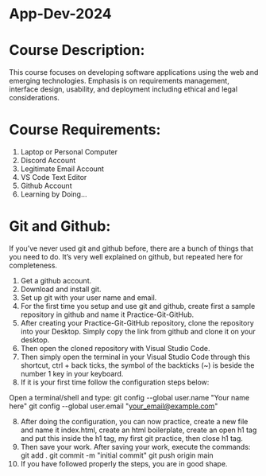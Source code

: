 # App-Dev-2024

# Course Description: 
This course focuses on developing software applications using the web and emerging technologies. Emphasis is on requirements management, interface design, usability, and deployment including ethical and legal considerations.

# Course Requirements:
1. Laptop or Personal Computer
2. Discord Account
3. Legitimate Email Account
4. VS Code Text Editor
5. Github Account
6. Learning by Doing...

# Git and Github: 
If you’ve never used git and github before, there are a bunch of things that you need to do. It’s very well explained on github, but repeated here for completeness.

1. Get a github account.
2. Download and install git.
3. Set up git with your user name and email.
4. For the first time you setup and use git and github, create first a sample repository in github and name it Practice-Git-GitHub.
5. After creating your Practice-Git-GitHub repository, clone the repository into your Desktop. Simply copy the link from github and clone it on your desktop.
6. Then open the cloned repository with Visual Studio Code.
7. Then simply open the terminal in your Visual Studio Code through this shortcut, ctrl + back ticks, the symbol of the backticks (~) is beside the number 1 key in your keyboard.
8. If it is your first time follow the configuration steps below:

Open a terminal/shell and type:
git config --global user.name "Your name here"
git config --global user.email "your_email@example.com"

8. After doing the configuration, you can now practice, create a new file and name it index.html, create an html boilerplate, create an open h1 tag  and put this inside the h1 tag, my first git practice, then close h1 tag.
9. Then save your work. After saving your work, execute the commands:
git add .
git commit -m "initial commit"
git push origin main
11. If you have followed properly the steps, you are in good shape.

